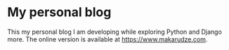 # My personal blog

This my personal blog I am developing while exploring Python and Django more. The online version is available at 
https://www.makarudze.com.
